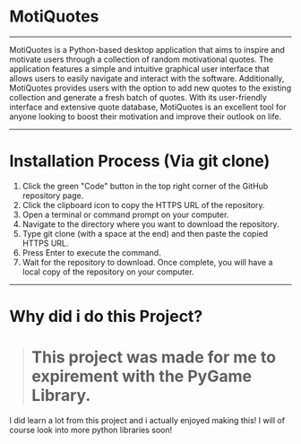 # MotiQuotes
------------------------------------------------------------------------------------------------------------------------------------------------------------------------------------------------------------------------------------------------------------------------------------------------
MotiQuotes is a Python-based desktop application that aims to inspire and motivate users through a collection of random motivational quotes. The application features a simple and intuitive graphical user interface that allows users to easily navigate and interact with the software. Additionally, MotiQuotes provides users with the option to add new quotes to the existing collection and generate a fresh batch of quotes. With its user-friendly interface and extensive quote database, MotiQuotes is an excellent tool for anyone looking to boost their motivation and improve their outlook on life.
________________________________________________________________________________________________________________________________________________
# Installation Process (Via git clone)
1. Click the green "Code" button in the top right corner of the GitHub repository page.
2. Click the clipboard icon to copy the HTTPS URL of the repository.
3. Open a terminal or command prompt on your computer.
4. Navigate to the directory where you want to download the repository.
5. Type git clone (with a space at the end) and then paste the copied HTTPS URL.
7. Press Enter to execute the command.
8. Wait for the repository to download. Once complete, you will have a local copy of the repository on your computer.
________________________________________________________________________________________________________________________________________________
# Why did i do this Project?
> # This project was made for me to expirement with the PyGame Library.
> >
I did learn a lot from this project and i actually enjoyed making this! I will of course look into more python libraries soon!

